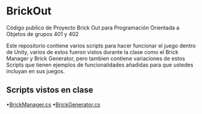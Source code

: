 # BrickOut
Código publico de Proyecto Brick Out para Programación Orientada a Objetos de grupos 401 y 402

Este repositorio contiene varios scripts para hacer funcionar el juego dentro de Unity, varios de estos fueron vistos durante la clase como el Brick Manager y Brick Generator, pero tambien contiene variaciones de estos Scripts que tienen ejemplos de funcionalidades añadidas para que ustedes incluyan en sus juegos.


## Scripts vistos en clase
•[BrickManager.cs](https://github.com/AlexanderMartinG/BrickOut/blob/master/BrickManager.cs)
•[BrickGenerator.cs](https://github.com/AlexanderMartinG/BrickOut/blob/master/BrickGenerator.cs)
